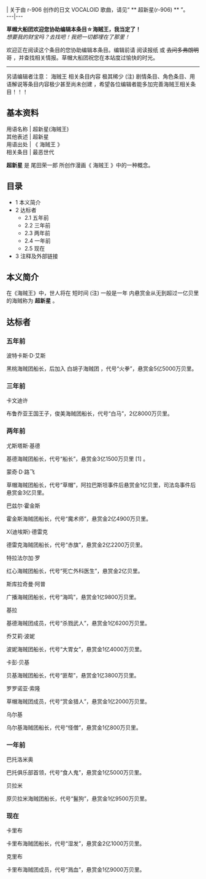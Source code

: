|  关于由  r-906  创作的日文  VOCALOID  歌曲，请见“ ** 超新星(r-906)  ** ”。  
---|---  
  
**草帽大船团欢迎您协助编辑本条目☆海贼王，我当定了！**  
_想要我的财宝吗？去找吧！我把一切都埋在了那里！_  

欢迎正在阅读这个条目的您协助编辑本条目。编辑前请  阅读报纸  或  ~~去问多弗朗明哥~~ ，并查找相关情报。草帽大船团祝您在本站度过愉快的时光。

* * *

另请编辑者注意：  海贼王  相关条目内容  极其稀少  (注)  剧情条目、角色条目、用语解说等条目内容极少甚至尚未创建
，希望各位编辑者能多加完善海贼王相关条目！！！

**基本资料**  
---  
用语名称  |  超新星(海贼王)   
其他表述  |  超新星   
用语出处  |  《  海贼王  》   
相关条目  |  最恶世代   
  
**超新星** 是  尾田荣一郎  所创作漫画《  海贼王  》中的一种概念。

##  目录

  * 1  本义简介 
  * 2  达标者 
    * 2.1  五年前 
    * 2.2  三年前 
    * 2.3  两年前 
    * 2.4  一年前 
    * 2.5  现在 
  * 3  注释及外部链接 

##  本义简介

在《海贼王》中，世人将在  短时间  (注)  一般是一年  内悬赏金从无到超过一亿贝里的海贼称为 **超新星** 。

##  达标者

###  五年前

波特卡斯·D·艾斯

黑桃海贼团船长，后加入  白胡子海贼团  ，代号“火拳”，悬赏金5亿5000万贝里。

###  三年前

卡文迪许

布鲁乔亚王国王子，俊美海贼团船长，代号“白马”，2亿8000万贝里。

###  两年前

尤斯塔斯·基德

基德海贼团船长，代号“船长”，悬赏金3亿1500万贝里  [1]  。

蒙奇·D·路飞

草帽海贼团船长，代号“草帽”，阿拉巴斯坦事件后悬赏金1亿贝里，司法岛事件后悬赏金3亿贝里。

巴兹尔·霍金斯

霍金斯海贼团船长，代号“魔术师”，悬赏金2亿4900万贝里。

X(迪埃斯)·德雷克

德雷克海贼团船长，代号“赤旗”，悬赏金2亿2200万贝里。

特拉法尔加·罗

红心海贼团船长，代号“死亡外科医生”，悬赏金2亿贝里。

斯库拉奇曼·阿普

广播海贼团船长，代号“海鸣”，悬赏金1亿9800万贝里。

基拉

基德海贼团成员，代号“杀戮武人”，悬赏金1亿6200万贝里。

乔艾莉·波妮

波妮海贼团船长，代号“大胃女”，悬赏金1亿4000万贝里。

卡彭·贝基

贝基海贼团船长，代号“匪帮”，悬赏金1亿3800万贝里。

罗罗诺亚·索隆

草帽海贼团成员，代号“赏金猎人”，悬赏金1亿2000万贝里。

乌尔基

乌尔基海贼团船长，代号“怪僧”，悬赏金1亿800万贝里。

###  一年前

巴托洛米奥

巴托俱乐部首领，代号“食人鬼”，悬赏金1亿5000万贝里。

贝拉米

原贝拉米海贼团船长，代号“鬣狗”，悬赏金1亿9500万贝里。

###  现在

卡里布

卡里布海贼团船长，代号“湿发”，悬赏金2亿1000万贝里。

克里布

卡里布海贼团成员，代号“溅血”，悬赏金1亿9000万贝里。